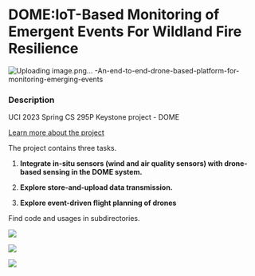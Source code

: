 # DOME:IoT-Based Monitoring of Emergent Events For Wildland Fire Resilience
![Uploading image.png…]()
-An-end-to-end-drone-based-platform-for-monitoring-emerging-events

### Description

UCI 2023 Spring CS 295P Keystone project - DOME

[Learn more about the project](https://trello.com/b/OMCMnthy/project)

The project contains three tasks.

1. **Integrate in-situ sensors (wind and air quality sensors) with drone-based sensing in the DOME system.**

2. **Explore store-and-upload data transmission.**

3. **Explore event-driven flight planning of drones**

Find code and usages in subdirectories.

![](https://github.com/Sothis-baka/CS-295-DOME/blob/cyl-task2-dev/task2/preview1.png?raw)

![](https://github.com/Sothis-baka/CS-295-DOME/blob/cyl-task2-dev/task2/preview2.png?raw)

![](https://github.com/Sothis-baka/CS-295-DOME/blob/cyl-task2-dev/task2/preview3.png?raw)
